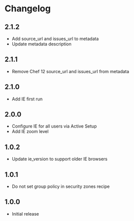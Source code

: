# Changelog

## 2.1.2

- Add source_url and issues_url to metadata
- Update metadata description

## 2.1.1

- Remove Chef 12 source_url and issues_url from metadata

## 2.1.0

- Add IE first run

## 2.0.0

- Configure IE for all users via Active Setup
- Add IE zoom level

## 1.0.2

- Update ie_version to support older IE browsers

## 1.0.1

- Do not set group policy in security zones recipe

## 1.0.0

- Initial release
